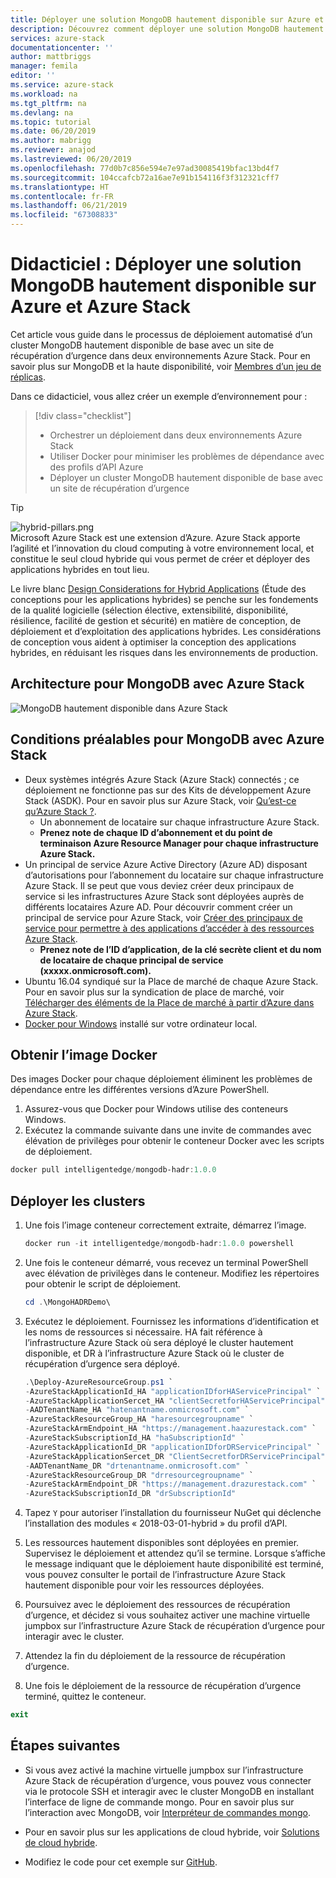 ```yaml
---
title: Déployer une solution MongoDB hautement disponible sur Azure et Azure Stack | Microsoft Docs
description: Découvrez comment déployer une solution MongoDB hautement disponible sur Azure et Azure Stack
services: azure-stack
documentationcenter: ''
author: mattbriggs
manager: femila
editor: ''
ms.service: azure-stack
ms.workload: na
ms.tgt_pltfrm: na
ms.devlang: na
ms.topic: tutorial
ms.date: 06/20/2019
ms.author: mabrigg
ms.reviewer: anajod
ms.lastreviewed: 06/20/2019
ms.openlocfilehash: 77d0b7c856e594e7e97ad30085419bfac13bd4f7
ms.sourcegitcommit: 104ccafcb72a16ae7e91b154116f3f312321cff7
ms.translationtype: HT
ms.contentlocale: fr-FR
ms.lasthandoff: 06/21/2019
ms.locfileid: "67308833"
---
```

# <a name="tutorial-deploy-a-highly-available-mongodb-solution-to-azure-and-azure-stack"></a>Didacticiel : Déployer une solution MongoDB hautement disponible sur Azure et Azure Stack

Cet article vous guide dans le processus de déploiement automatisé d’un cluster MongoDB hautement disponible de base avec un site de récupération d’urgence dans deux environnements Azure Stack. Pour en savoir plus sur MongoDB et la haute disponibilité, voir [Membres d’un jeu de réplicas](https://docs.mongodb.com/manual/core/replica-set-members/).

Dans ce didacticiel, vous allez créer un exemple d’environnement pour :

> [!div class="checklist"]
> - Orchestrer un déploiement dans deux environnements Azure Stack
> - Utiliser Docker pour minimiser les problèmes de dépendance avec des profils d’API Azure
> - Déployer un cluster MongoDB hautement disponible de base avec un site de récupération d’urgence


> [!Tip]  
> ![hybrid-pillars.png](./media/azure-stack-solution-cloud-burst/hybrid-pillars.png)  
> Microsoft Azure Stack est une extension d’Azure. Azure Stack apporte l’agilité et l’innovation du cloud computing à votre environnement local, et constitue le seul cloud hybride qui vous permet de créer et déployer des applications hybrides en tout lieu.  
> 
> Le livre blanc [Design Considerations for Hybrid Applications](https://aka.ms/hybrid-cloud-applications-pillars) (Étude des conceptions pour les applications hybrides) se penche sur les fondements de la qualité logicielle (sélection élective, extensibilité, disponibilité, résilience, facilité de gestion et sécurité) en matière de conception, de déploiement et d’exploitation des applications hybrides. Les considérations de conception vous aident à optimiser la conception des applications hybrides, en réduisant les risques dans les environnements de production.



## <a name="architecture-for-mongodb-with-azure-stack"></a>Architecture pour MongoDB avec Azure Stack

![MongoDB hautement disponible dans Azure Stack](media/azure-stack-solution-mongdb-ha/image1.png)

## <a name="prerequisites-for-mongodb-with-azure-stack"></a>Conditions préalables pour MongoDB avec Azure Stack

  - Deux systèmes intégrés Azure Stack (Azure Stack) connectés ; ce déploiement ne fonctionne pas sur des Kits de développement Azure Stack (ASDK). Pour en savoir plus sur Azure Stack, voir [Qu’est-ce qu’Azure Stack ?](https://azure.microsoft.com/overview/azure-stack/).
      - Un abonnement de locataire sur chaque infrastructure Azure Stack.    
      - **Prenez note de chaque ID d’abonnement et du point de terminaison Azure Resource Manager pour chaque infrastructure Azure Stack.**
  - Un principal de service Azure Active Directory (Azure AD) disposant d’autorisations pour l’abonnement du locataire sur chaque infrastructure Azure Stack. Il se peut que vous deviez créer deux principaux de service si les infrastructures Azure Stack sont déployées auprès de différents locataires Azure AD. Pour découvrir comment créer un principal de service pour Azure Stack, voir [Créer des principaux de service pour permettre à des applications d’accéder à des ressources Azure Stack](https://docs.microsoft.com/azure-stack/user/azure-stack-create-service-principals).    
      - **Prenez note de l’ID d’application, de la clé secrète client et du nom de locataire de chaque principal de service (xxxxx.onmicrosoft.com).**
  - Ubuntu 16.04 syndiqué sur la Place de marché de chaque Azure Stack. Pour en savoir plus sur la syndication de place de marché, voir [Télécharger des éléments de la Place de marché à partir d’Azure dans Azure Stack](https://docs.microsoft.com/azure-stack/operator/azure-stack-download-azure-marketplace-item).
  - [Docker pour Windows](https://docs.docker.com/docker-for-windows/) installé sur votre ordinateur local.

## <a name="get-the-docker-image"></a>Obtenir l’image Docker

Des images Docker pour chaque déploiement éliminent les problèmes de dépendance entre les différentes versions d’Azure PowerShell.
1.  Assurez-vous que Docker pour Windows utilise des conteneurs Windows.
2.  Exécutez la commande suivante dans une invite de commandes avec élévation de privilèges pour obtenir le conteneur Docker avec les scripts de déploiement.
```powershell  
docker pull intelligentedge/mongodb-hadr:1.0.0
```

## <a name="deploy-the-clusters"></a>Déployer les clusters

1.  Une fois l’image conteneur correctement extraite, démarrez l’image.

    ```powershell  
    docker run -it intelligentedge/mongodb-hadr:1.0.0 powershell
    ```

2.  Une fois le conteneur démarré, vous recevez un terminal PowerShell avec élévation de privilèges dans le conteneur. Modifiez les répertoires pour obtenir le script de déploiement.

    ```powershell  
    cd .\MongoHADRDemo\
    ```

3.  Exécutez le déploiement. Fournissez les informations d’identification et les noms de ressources si nécessaire. HA fait référence à l’infrastructure Azure Stack où sera déployé le cluster hautement disponible, et DR à l’infrastructure Azure Stack où le cluster de récupération d’urgence sera déployé.

    ```powershell
    .\Deploy-AzureResourceGroup.ps1 `
    -AzureStackApplicationId_HA "applicationIDforHAServicePrincipal" `
    -AzureStackApplicationSercet_HA "clientSecretforHAServicePrincipal" `
    -AADTenantName_HA "hatenantname.onmicrosoft.com" `
    -AzureStackResourceGroup_HA "haresourcegroupname" `
    -AzureStackArmEndpoint_HA "https://management.haazurestack.com" `
    -AzureStackSubscriptionId_HA "haSubscriptionId" `
    -AzureStackApplicationId_DR "applicationIDforDRServicePrincipal" `
    -AzureStackApplicationSercet_DR "ClientSecretforDRServicePrincipal" `
    -AADTenantName_DR "drtenantname.onmicrosoft.com" `
    -AzureStackResourceGroup_DR "drresourcegroupname" `
    -AzureStackArmEndpoint_DR "https://management.drazurestack.com" `
    -AzureStackSubscriptionId_DR "drSubscriptionId"
    ```

4.  Tapez `Y` pour autoriser l’installation du fournisseur NuGet qui déclenche l’installation des modules « 2018-03-01-hybrid » du profil d’API.

5.  Les ressources hautement disponibles sont déployées en premier. Supervisez le déploiement et attendez qu’il se termine. Lorsque s’affiche le message indiquant que le déploiement haute disponibilité est terminé, vous pouvez consulter le portail de l’infrastructure Azure Stack hautement disponible pour voir les ressources déployées. 

6.  Poursuivez avec le déploiement des ressources de récupération d’urgence, et décidez si vous souhaitez activer une machine virtuelle jumpbox sur l’infrastructure Azure Stack de récupération d’urgence pour interagir avec le cluster.

7.  Attendez la fin du déploiement de la ressource de récupération d’urgence.

8.  Une fois le déploiement de la ressource de récupération d’urgence terminé, quittez le conteneur.

  ```powershell
  exit
  ```

## <a name="next-steps"></a>Étapes suivantes

  - Si vous avez activé la machine virtuelle jumpbox sur l’infrastructure Azure Stack de récupération d’urgence, vous pouvez vous connecter via le protocole SSH et interagir avec le cluster MongoDB en installant l’interface de ligne de commande mongo. Pour en savoir plus sur l’interaction avec MongoDB, voir [Interpréteur de commandes mongo](https://docs.mongodb.com/manual/mongo/).

  - Pour en savoir plus sur les applications de cloud hybride, voir [Solutions de cloud hybride](https://aka.ms/azsdevtutorials).

  - Modifiez le code pour cet exemple sur [GitHub](https://github.com/Azure-Samples/azure-intelligent-edge-patterns).